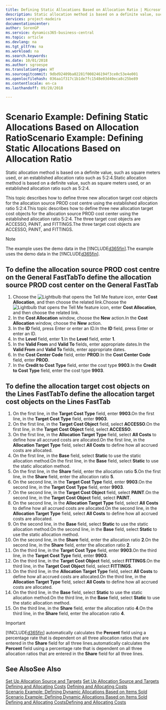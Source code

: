 ```yaml
---
title: Defining Static Allocations Based on Allocation Ratio | Microsoft Docs
description: Static allocation method is based on a definite value, such as square meters used, or an established allocation ratio such as 5:2:4.
services: project-madeira
documentationcenter: 
author: SorenGP
ms.service: dynamics365-business-central
ms.topic: article
ms.devlang: na
ms.tgt_pltfrm: na
ms.workload: na
ms.search.keywords: 
ms.date: 10/01/2018
ms.author: sgroespe
ms.translationtype: HT
ms.sourcegitcommit: 9dbd92409ba02281f008246194f3ce0c53e4e001
ms.openlocfilehash: 036aa1f317c1b1de7fc1548e03d40eca8c25be89
ms.contentlocale: en-ca
ms.lasthandoff: 09/28/2018

---
```

# <a name="scenario-example-defining-static-allocations-based-on-allocation-ratio"></a><span data-ttu-id="bd65d-103">Scenario Example: Defining Static Allocations Based on Allocation Ratio</span><span class="sxs-lookup"><span data-stu-id="bd65d-103">Scenario Example: Defining Static Allocations Based on Allocation Ratio</span></span>
<span data-ttu-id="bd65d-104">Static allocation method is based on a definite value, such as square meters used, or an established allocation ratio such as 5:2:4.</span><span class="sxs-lookup"><span data-stu-id="bd65d-104">Static allocation method is based on a definite value, such as square meters used, or an established allocation ratio such as 5:2:4.</span></span>  

<span data-ttu-id="bd65d-105">This topic describes how to define three new allocation target cost objects for the allocation source PROD cost centre using the established allocation ratio 5:2:4.</span><span class="sxs-lookup"><span data-stu-id="bd65d-105">This topic describes how to define three new allocation target cost objects for the allocation source PROD cost center using the established allocation ratio 5:2:4.</span></span> <span data-ttu-id="bd65d-106">The three target cost objects are ACCESSO, PAINT, and FITTINGS.</span><span class="sxs-lookup"><span data-stu-id="bd65d-106">The three target cost objects are ACCESSO, PAINT, and FITTINGS.</span></span>  

> [!NOTE]  
>  <span data-ttu-id="bd65d-107">The example uses the demo data in the [!INCLUDE[d365fin](includes/d365fin_md.md)].</span><span class="sxs-lookup"><span data-stu-id="bd65d-107">The example uses the demo data in the [!INCLUDE[d365fin](includes/d365fin_md.md)].</span></span>  

## <a name="to-define-the-allocation-source-prod-cost-center-on-the-general-fasttab"></a><span data-ttu-id="bd65d-108">To define the allocation source PROD cost centre on the General FastTab</span><span class="sxs-lookup"><span data-stu-id="bd65d-108">To define the allocation source PROD cost center on the General FastTab</span></span>  

1.  <span data-ttu-id="bd65d-109">Choose the ![Lightbulb that opens the Tell Me feature](media/ui-search/search_small.png "Tell me what you want to do") icon, enter **Cost Allocation**, and then choose the related link.</span><span class="sxs-lookup"><span data-stu-id="bd65d-109">Choose the ![Lightbulb that opens the Tell Me feature](media/ui-search/search_small.png "Tell me what you want to do") icon, enter **Cost Allocation**, and then choose the related link.</span></span>  
2.  <span data-ttu-id="bd65d-110">In the **Cost Allocation** window, choose the **New** action.</span><span class="sxs-lookup"><span data-stu-id="bd65d-110">In the **Cost Allocation** window, choose the **New** action.</span></span>  
3.  <span data-ttu-id="bd65d-111">In the **ID** field, press Enter or enter an ID.</span><span class="sxs-lookup"><span data-stu-id="bd65d-111">In the **ID** field, press Enter or enter an ID.</span></span>  
4.  <span data-ttu-id="bd65d-112">In the **Level** field, enter **1**.</span><span class="sxs-lookup"><span data-stu-id="bd65d-112">In the **Level** field, enter **1**.</span></span>  
5.  <span data-ttu-id="bd65d-113">In the **Valid From** and **Valid To** fields, enter appropriate dates.</span><span class="sxs-lookup"><span data-stu-id="bd65d-113">In the **Valid From** and **Valid To** fields, enter appropriate dates.</span></span>  
6.  <span data-ttu-id="bd65d-114">In the **Cost Center Code** field, enter **PROD**.</span><span class="sxs-lookup"><span data-stu-id="bd65d-114">In the **Cost Center Code** field, enter **PROD**.</span></span>  
7.  <span data-ttu-id="bd65d-115">In the **Credit to Cost Type** field, enter the cost type **9903**.</span><span class="sxs-lookup"><span data-stu-id="bd65d-115">In the **Credit to Cost Type** field, enter the cost type **9903**.</span></span>  

## <a name="to-define-the-allocation-target-cost-objects-on-the-lines-fasttab"></a><span data-ttu-id="bd65d-116">To define the allocation target cost objects on the Lines FastTab</span><span class="sxs-lookup"><span data-stu-id="bd65d-116">To define the allocation target cost objects on the Lines FastTab</span></span>  

1.  <span data-ttu-id="bd65d-117">On the first line, in the **Target Cost Type** field, enter **9903**.</span><span class="sxs-lookup"><span data-stu-id="bd65d-117">On the first line, in the **Target Cost Type** field, enter **9903**.</span></span>  
2.  <span data-ttu-id="bd65d-118">On the first line, in the **Target Cost Object** field, select **ACCESSO**.</span><span class="sxs-lookup"><span data-stu-id="bd65d-118">On the first line, in the **Target Cost Object** field, select **ACCESSO**.</span></span>  
3.  <span data-ttu-id="bd65d-119">On the first line, in the **Allocation Target Type** field, select **All Costs** to define how all accrued costs are allocated.</span><span class="sxs-lookup"><span data-stu-id="bd65d-119">On the first line, in the **Allocation Target Type** field, select **All Costs** to define how all accrued costs are allocated.</span></span>  
4.  <span data-ttu-id="bd65d-120">On the first line, in the **Base** field, select **Static** to use the static allocation method.</span><span class="sxs-lookup"><span data-stu-id="bd65d-120">On the first line, in the **Base** field, select **Static** to use the static allocation method.</span></span>  
5.  <span data-ttu-id="bd65d-121">On the first line, in the **Share** field, enter the allocation ratio **5**.</span><span class="sxs-lookup"><span data-stu-id="bd65d-121">On the first line, in the **Share** field, enter the allocation ratio **5**.</span></span>  
6.  <span data-ttu-id="bd65d-122">On the second line, in the **Target Cost Type** field, enter **9903**.</span><span class="sxs-lookup"><span data-stu-id="bd65d-122">On the second line, in the **Target Cost Type** field, enter **9903**.</span></span>  
7.  <span data-ttu-id="bd65d-123">On the second line, in the **Target Cost Object** field, select **PAINT**.</span><span class="sxs-lookup"><span data-stu-id="bd65d-123">On the second line, in the **Target Cost Object** field, select **PAINT**.</span></span>  
8.  <span data-ttu-id="bd65d-124">On the second line, in the **Allocation Target Type** field, select **All Costs** to define how all accrued costs are allocated.</span><span class="sxs-lookup"><span data-stu-id="bd65d-124">On the second line, in the **Allocation Target Type** field, select **All Costs** to define how all accrued costs are allocated.</span></span>  
9. <span data-ttu-id="bd65d-125">On the second line, in the **Base** field, select **Static** to use the static allocation method.</span><span class="sxs-lookup"><span data-stu-id="bd65d-125">On the second line, in the **Base** field, select **Static** to use the static allocation method.</span></span>  
10. <span data-ttu-id="bd65d-126">On the second line, in the **Share** field, enter the allocation ratio **2**.</span><span class="sxs-lookup"><span data-stu-id="bd65d-126">On the second line, in the **Share** field, enter the allocation ratio **2**.</span></span>  
11. <span data-ttu-id="bd65d-127">On the third line, in the **Target Cost Type** field, enter **9903**.</span><span class="sxs-lookup"><span data-stu-id="bd65d-127">On the third line, in the **Target Cost Type** field, enter **9903**.</span></span>  
12. <span data-ttu-id="bd65d-128">On the third line, in the **Target Cost Object** field, select **FITTINGS**.</span><span class="sxs-lookup"><span data-stu-id="bd65d-128">On the third line, in the **Target Cost Object** field, select **FITTINGS**.</span></span>  
13. <span data-ttu-id="bd65d-129">On the third line, in the **Allocation Target Type** field, select **All Costs** to define how all accrued costs are allocated.</span><span class="sxs-lookup"><span data-stu-id="bd65d-129">On the third line, in the **Allocation Target Type** field, select **All Costs** to define how all accrued costs are allocated.</span></span>  
14. <span data-ttu-id="bd65d-130">On the third line, in the **Base** field, select **Static** to use the static allocation method.</span><span class="sxs-lookup"><span data-stu-id="bd65d-130">On the third line, in the **Base** field, select **Static** to use the static allocation method.</span></span>  
15. <span data-ttu-id="bd65d-131">On the third line, in the **Share** field, enter the allocation ratio **4**.</span><span class="sxs-lookup"><span data-stu-id="bd65d-131">On the third line, in the **Share** field, enter the allocation ratio **4**.</span></span>  

> [!IMPORTANT]  
>  [!INCLUDE[d365fin](includes/d365fin_md.md)] <span data-ttu-id="bd65d-132">automatically calculates the **Percent** field using a percentage rate that is dependent on all three allocation ratios that are entered in the **Share** field for all three lines.</span><span class="sxs-lookup"><span data-stu-id="bd65d-132">automatically calculates the **Percent** field using a percentage rate that is dependent on all three allocation ratios that are entered in the **Share** field for all three lines.</span></span>  

## <a name="see-also"></a><span data-ttu-id="bd65d-133">See Also</span><span class="sxs-lookup"><span data-stu-id="bd65d-133">See Also</span></span>  
<span data-ttu-id="bd65d-134">[Set Up Allocation Source and Targets](finance-how-to-set-up-allocation-source-and-targets.md) </span><span class="sxs-lookup"><span data-stu-id="bd65d-134">[Set Up Allocation Source and Targets](finance-how-to-set-up-allocation-source-and-targets.md) </span></span>  
<span data-ttu-id="bd65d-135">[Defining and Allocating Costs](finance-define-and-allocate-costs.md) </span><span class="sxs-lookup"><span data-stu-id="bd65d-135">[Defining and Allocating Costs](finance-define-and-allocate-costs.md) </span></span>  
<span data-ttu-id="bd65d-136">[Scenario Example: Defining Dynamic Allocations Based on Items Sold](finance-scenario-example-defining-dynamic-allocations-based-on-items-sold.md) </span><span class="sxs-lookup"><span data-stu-id="bd65d-136">[Scenario Example: Defining Dynamic Allocations Based on Items Sold](finance-scenario-example-defining-dynamic-allocations-based-on-items-sold.md) </span></span>  
[<span data-ttu-id="bd65d-137">Defining and Allocating Costs</span><span class="sxs-lookup"><span data-stu-id="bd65d-137">Defining and Allocating Costs</span></span>](finance-define-and-allocate-costs.md)

